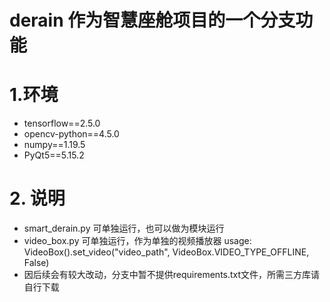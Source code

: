 # derain 作为智慧座舱项目的一个分支功能

# 1.环境
- tensorflow==2.5.0
- opencv-python==4.5.0
- numpy==1.19.5
- PyQt5==5.15.2
# 2. 说明
- smart_derain.py 可单独运行，也可以做为模块运行
- video_box.py 可单独运行，作为单独的视频播放器
usage: VideoBox().set_video("video_path", VideoBox.VIDEO_TYPE_OFFLINE, False)
- 因后续会有较大改动，分支中暂不提供requirements.txt文件，所需三方库请自行下载